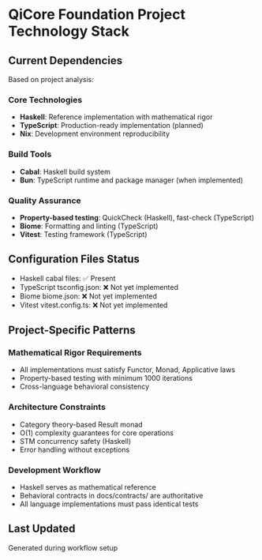 # QiCore Foundation Project Technology Stack

## Current Dependencies
Based on project analysis:

### Core Technologies
- **Haskell**: Reference implementation with mathematical rigor
- **TypeScript**: Production-ready implementation (planned)
- **Nix**: Development environment reproducibility

### Build Tools
- **Cabal**: Haskell build system
- **Bun**: TypeScript runtime and package manager (when implemented)

### Quality Assurance
- **Property-based testing**: QuickCheck (Haskell), fast-check (TypeScript)
- **Biome**: Formatting and linting (TypeScript)
- **Vitest**: Testing framework (TypeScript)

## Configuration Files Status
- Haskell cabal files: ✅ Present
- TypeScript tsconfig.json: ❌ Not yet implemented
- Biome biome.json: ❌ Not yet implemented  
- Vitest vitest.config.ts: ❌ Not yet implemented

## Project-Specific Patterns

### Mathematical Rigor Requirements
- All implementations must satisfy Functor, Monad, Applicative laws
- Property-based testing with minimum 1000 iterations
- Cross-language behavioral consistency

### Architecture Constraints
- Category theory-based Result<T> monad
- O(1) complexity guarantees for core operations
- STM concurrency safety (Haskell)
- Error handling without exceptions

### Development Workflow
- Haskell serves as mathematical reference
- Behavioral contracts in docs/contracts/ are authoritative
- All language implementations must pass identical tests

## Last Updated
Generated during workflow setup